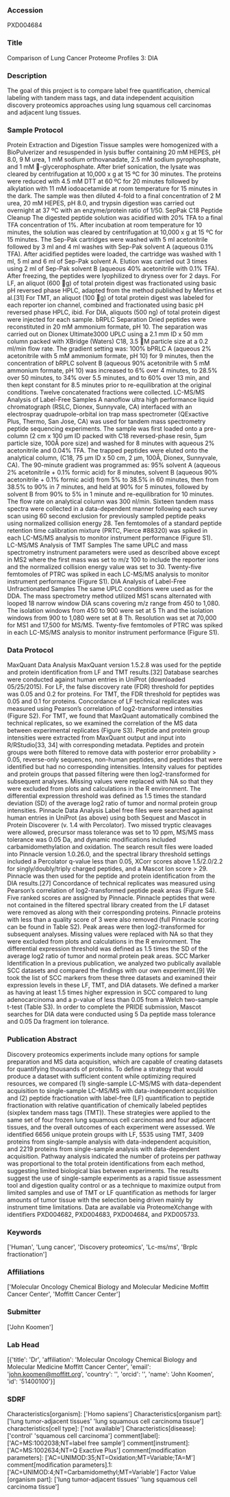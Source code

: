 ### Accession
PXD004684

### Title
Comparison of Lung Cancer Proteome Profiles 3: DIA

### Description
The goal of this project is to compare label free quantification, chemical labeling with tandem mass tags, and data independent acquisition discovery proteomics approaches using lung squamous cell carcinomas and adjacent lung tissues.

### Sample Protocol
Protein Extraction and Digestion Tissue samples were homogenized with a BioPulverizer and resuspended in lysis buffer containing 20 mM HEPES, pH 8.0, 9 M urea, 1 mM sodium orthovanadate, 2.5 mM sodium pyrophosphate, and 1 mM -glycerophosphate. After brief sonication, the lysate was cleared by centrifugation at 10,000 x g at 15 ºC for 30 minutes. The proteins were reduced with 4.5 mM DTT at 60 ºC for 20 minutes followed by alkylation with 11 mM iodoacetamide at room temperature for 15 minutes in the dark. The sample was then diluted 4-fold to a final concentration of 2 M urea, 20 mM HEPES, pH 8.0, and trypsin digestion was carried out overnight at 37 ºC with an enzyme/protein ratio of 1/50.  SepPak C18 Peptide Cleanup The digested peptide solution was acidified with 20% TFA to a final TFA concentration of 1%. After incubation at room temperature for 10 minutes, the solution was cleared by centrifugation at 10,000 x g at 15 ºC for 15 minutes. The Sep-Pak cartridges were washed with 5 ml acetonitrile followed by 3 ml and 4 ml washes with Sep-Pak solvent A (aqueous 0.1% TFA). After acidified peptides were loaded, the cartridge was washed with 1 ml, 5 ml and 6 ml of Sep-Pak solvent A. Elution was carried out 3 times using 2 ml of Sep-Pak solvent B (aqueous 40% acetonitrile with 0.1% TFA). After freezing, the peptides were lyophilized to dryness over for 2 days. For LF, an aliquot (600 g) of total protein digest was fractionated using basic pH reversed phase HPLC, adapted from the method published by Mertins et al.[31] For TMT, an aliquot (100 g) of total protein digest was labeled for each reporter ion channel, combined and fractionated using basic pH reversed phase HPLC, ibid. For DIA, aliquots (500 ng) of total protein digest were injected for each sample.  bRPLC Separation  Dried peptides were reconstituted in 20 mM ammonium formate, pH 10. The separation was carried out on Dionex Ultimate3000 UPLC using a 2.1 mm ID x 50 mm column packed with XBridge (Waters) C18, 3.5 M particle size at a 0.2 ml/min flow rate. The gradient setting was: 100% bPRLC A (aqueous 2% acetonitrile with 5 mM ammonium formate, pH 10) for 9 minutes, then the concentration of bRPLC solvent B (aqueous 90% acetonitrile with 5 mM ammonium formate, pH 10) was increased to 6% over 4 minutes, to 28.5% over 50 minutes, to 34% over 5.5 minutes, and to 60% over 13 min, and then kept constant for 8.5 minutes prior to re-equilibration at the original conditions. Twelve concatenated fractions were collected.  LC-MS/MS Analysis of Label-Free Samples  A nanoflow ultra high performance liquid chromatograph (RSLC, Dionex, Sunnyvale, CA) interfaced with an electrospray quadrupole-orbital ion trap mass spectrometer (QExactive Plus, Thermo, San Jose, CA) was used for tandem mass spectrometry peptide sequencing experiments. The sample was first loaded onto a pre-column (2 cm x 100 µm ID packed with C18 reversed-phase resin, 5µm particle size, 100Å pore size) and washed for 8 minutes with aqueous 2% acetonitrile and 0.04% TFA. The trapped peptides were eluted onto the analytical column, (C18, 75 µm ID x 50 cm, 2 µm, 100Å, Dionex, Sunnyvale, CA). The 90-minute gradient was programmed as: 95% solvent A (aqueous 2% acetonitrile + 0.1% formic acid) for 8 minutes, solvent B (aqueous 90% acetonitrile + 0.1% formic acid) from 5% to 38.5% in 60 minutes, then from 38.5% to 90% in 7 minutes, and held at 90% for 5 minutes, followed by solvent B from 90% to 5% in 1 minute and re-equilibration for 10 minutes. The flow rate on analytical column was 300 nl/min. Sixteen tandem mass spectra were collected in a data-dependent manner following each survey scan using 60 second exclusion for previously sampled peptide peaks using normalized collision energy 28. Ten femtomoles of a standard peptide retention time calibration mixture (PRTC, Pierce #88320) was spiked in each LC-MS/MS analysis to monitor instrument performance (Figure S1). LC-MS/MS Analysis of TMT Samples   The same UPLC and mass spectrometry instrument parameters were used as described above except in MS2 where the first mass was set to m/z 100 to include the reporter ions and the normalized collision energy value was set to 30. Twenty-five femtomoles of PTRC was spiked in each LC-MS/MS analysis to monitor instrument performance (Figure S1). DIA Analysis of Label-Free Unfractionated Samples  The same UPLC conditions were used as for the DDA. The mass spectrometry method utilized MS1 scans alternated with looped 18 narrow window DIA scans covering m/z range from 450 to 1,080. The isolation windows from 450 to 900 were set at 5 Th and the isolation windows from 900 to 1,080 were set at 8 Th. Resolution was set at 70,000 for MS1 and 17,500 for MS/MS. Twenty-five femtomoles of PTRC was spiked in each LC-MS/MS analysis to monitor instrument performance (Figure S1).

### Data Protocol
MaxQuant Data Analysis  MaxQuant version 1.5.2.8 was used for the peptide and protein identification from LF and TMT results.[32] Database searches were conducted against human entries in UniProt (downloaded 05/25/2015).  For LF, the false discovery rate (FDR) threshold for peptides was 0.05 and 0.2 for proteins. For TMT, the FDR threshold for peptides was 0.05 and 0.1 for proteins. Concordance of LF technical replicates was measured using Pearson’s correlation of log2-transformed intensities (Figure S2). For TMT, we found that MaxQuant automatically combined the technical replicates, so we examined the correlation of the MS data between experimental replicates (Figure S3). Peptide and protein group intensities were extracted from MaxQuant output and input into R/RStudio[33, 34] with corresponding metadata. Peptides and protein groups were both filtered to remove data with posterior error probability > 0.05, reverse-only sequences, non-human peptides, and peptides that were identified but had no corresponding intensities. Intensity values for peptides and protein groups that passed filtering were then log2-transformed for subsequent analyses. Missing values were replaced with NA so that they were excluded from plots and calculations in the R environment. The differential expression threshold was defined as 1.5 times the standard deviation (SD) of the average log2 ratio of tumor and normal protein group intensities.  Pinnacle Data Analysis Label free files were searched against human entries in UniProt (as above) using both Sequest and Mascot in Protein Discoverer (v. 1.4 with Percolator). Two missed tryptic cleavages were allowed, precursor mass tolerance was set to 10 ppm, MS/MS mass tolerance was 0.05 Da, and dynamic modifications included carbamidomethylation and oxidation. The search result files were loaded into Pinnacle version 1.0.26.0, and the spectral library threshold settings included a Percolator q-value less than 0.05, XCorr scores above 1.5/2.0/2.2 for singly/doubly/triply charged peptides, and a Mascot Ion score > 29. Pinnacle was then used for the peptide and protein identification from the DIA results.[27] Concordance of technical replicates was measured using Pearson’s correlation of log2-transformed peptide peak areas (Figure S4). Five ranked scores are assigned by Pinnacle. Pinnacle peptides that were not contained in the filtered spectral library created from the LF dataset were removed as along with their corresponding proteins. Pinnacle proteins with less than a quality score of 3 were also removed (full Pinnacle scoring can be found in Table S2). Peak areas were then log2-transformed for subsequent analyses. Missing values were replaced with NA so that they were excluded from plots and calculations in the R environment. The differential expression threshold was defined as 1.5 times the SD of the average log2 ratio of tumor and normal protein peak areas. SCC Marker Identification  In a previous publication, we analyzed two publically available SCC datasets and compared the findings with our own experiment.[9] We took the list of SCC markers from these three datasets and examined their expression levels in these LF, TMT, and DIA datasets. We defined a marker as having at least 1.5 times higher expression in SCC compared to lung adenocarcinoma and a p-value of less than 0.05 from a Welch two-sample t-test (Table S3).  In order to complete the PRIDE submission, Mascot searches for DIA data were conducted using 5 Da peptide mass tolerance and 0.05 Da fragment ion tolerance.

### Publication Abstract
Discovery proteomics experiments include many options for sample preparation and MS data acquisition, which are capable of creating datasets for quantifying thousands of proteins. To define a strategy that would produce a dataset with sufficient content while optimizing required resources, we compared (1) single-sample LC-MS/MS with data-dependent acquisition to single-sample LC-MS/MS with data-independent acquisition and (2) peptide fractionation with label-free (LF) quantification to peptide fractionation with relative quantification of chemically labeled peptides (sixplex tandem mass tags (TMT)). These strategies were applied to the same set of four frozen lung squamous cell carcinomas and four adjacent tissues, and the overall outcomes of each experiment were assessed. We identified 6656 unique protein groups with LF, 5535 using TMT, 3409 proteins from single-sample analysis with data-independent acquisition, and 2219 proteins from single-sample analysis with data-dependent acquisition. Pathway analysis indicated the number of proteins per pathway was proportional to the total protein identifications from each method, suggesting limited biological bias between experiments. The results suggest the use of single-sample experiments as a rapid tissue assessment tool and digestion quality control or as a technique to maximize output from limited samples and use of TMT or LF quantification as methods for larger amounts of tumor tissue with the selection being driven mainly by instrument time limitations. Data are available via ProteomeXchange with identifiers PXD004682, PXD004683, PXD004684, and PXD005733.

### Keywords
['Human', 'Lung cancer', 'Discovery proteomics', 'Lc-ms/ms', 'Brplc fractionation']

### Affiliations
['Molecular Oncology Chemical Biology and Molecular Medicine Moffitt Cancer Center', 'Moffitt Cancer Center']

### Submitter
['John Koomen']

### Lab Head
[{'title': 'Dr', 'affiliation': 'Molecular Oncology Chemical Biology and Molecular Medicine Moffitt Cancer Center', 'email': 'john.koomen@moffitt.org', 'country': '', 'orcid': '', 'name': 'John Koomen', 'id': '51400100'}]

### SDRF
Characteristics[organism]: ['Homo sapiens']
Characteristics[organism part]: ['lung tumor-adjacent tissues' 'lung squamous cell carcinoma tissue']
characteristics[cell type]: ['not available']
Characteristics[disease]: ['control' 'squamous cell carcinoma']
comment[label]: ['AC=MS:1002038;NT=label free sample']
comment[instrument]: ['AC=MS:1002634;NT=Q Exactive Plus']
comment[modification parameters]: ['AC=UNIMOD:35;NT=Oxidation;MT=Variable;TA=M']
comment[modification parameters].1: ['AC=UNIMOD:4;NT=Carbamidomethyl;MT=Variable']
Factor Value [organism part]: ['lung tumor-adjacent tissues' 'lung squamous cell carcinoma tissue']

